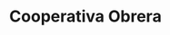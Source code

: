 ---
title: "Cooperativa Obrera"
url: /bahia-blanca/cooperativa-obrera-almafuerte/
shop: supermercado
---